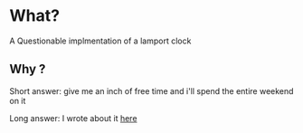 # What?
A Questionable implmentation of a lamport clock

## Why ?
Short answer: give me an inch of free time and i'll spend the entire weekend on it 

Long answer: I wrote about it [here](https://log.jubril.xyz/posts/lamport) 

